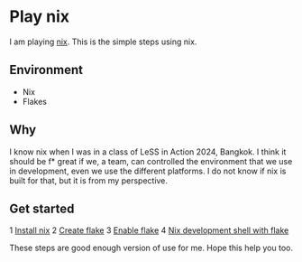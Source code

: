 # Play nix

I am playing [nix](https://nixos.org/). This is the simple steps using nix.

## Environment

* Nix
* Flakes

## Why

I know nix when I was in a class of LeSS in Action 2024, Bangkok. I think it should be f* great if we, a team, can controlled the environment that we use in development, even we use the different platforms. I do not know if nix is built for that, but it is from my perspective.

## Get started

1 [Install nix](./install_nix.md)
2 [Create flake](./create_flake.md)
3 [Enable flake](./enable_flake.md)
4 [Nix development shell with flake](./nix_dev_with_flake.md)

These steps are good enough version of use for me. Hope this help you too.